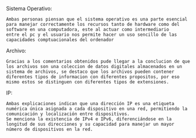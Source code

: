 Sistema Operativo:
    
    Ambas personas piensan que el sistema operativo es una parte esencial para manejar correctamente los recursos tanto de hardware como del software en una computadora, este al actuar como intermediario
    entre el pc y el usuario nos permite hacer un uso sencillo de las capacidades comptuacionales del ordenador 


Archivo:

    Gracias a los comentarios obtenidos pude llegar a la conclucion de que los archivos son una coleccion de datos digitales almacenados en un sistema de archivos, se destaco que los archivos pueden contener
    diferentes tipos de informacion con diferentes propositos, por eso mismo estos se distinguen con diferentes tipos de extensiones.

IP:

    Ambas explicaciones indican que una dirección IP es una etiqueta numérica única asignada a cada dispositivo en una red, permitiendo la comunicación y localización entre dispositivos.
    Se menciona la existencia de IPv4 e IPv6, diferenciándose en la longitud de sus direcciones y su capacidad para manejar un mayor número de dispositivos en la red.